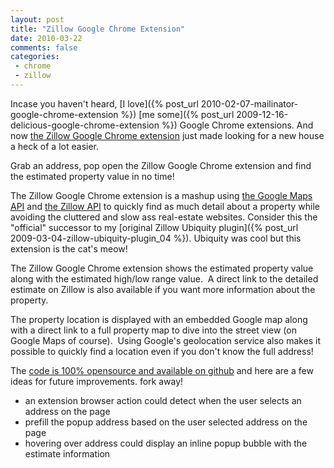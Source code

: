 ```yaml
---
layout: post
title: "Zillow Google Chrome Extension"
date: 2010-03-22
comments: false
categories:
 - chrome
 - zillow
---
```


Incase you haven't heard, [I love]({% post_url 2010-02-07-mailinator-google-chrome-extension %})
[me some]({% post_url 2009-12-16-delicious-google-chrome-extension %}) Google Chrome extensions.
And now [the Zillow Google Chrome extension](https://chrome.google.com/extensions/detail/hpfpmhoefhblnbnipeapenjojpcbifpo/) just made looking for a new house a heck of a lot easier.

Grab an address, pop open the Zillow Google Chrome extension and find the estimated property value in no time!


The Zillow Google Chrome extension is a mashup using
[the Google Maps API](http://code.google.com/apis/maps/documentation/v3/introduction.html) and
[the Zillow API](http://www.zillow.com/howto/api/GetZestimate.htm) to quickly find
as much detail about a property while avoiding the cluttered and slow ass real-estate websites.
Consider this the "official" successor to my
[original Zillow Ubiquity plugin]({% post_url 2009-03-04-zillow-ubiquity-plugin_04 %}).
Ubiquity was cool but this extension is the cat's meow!


The Zillow Google Chrome extension shows the estimated property value along with the estimated high/low range value.  A direct link to the detailed estimate on Zillow is also available if you want more information about the property.


The property location is displayed with an embedded Google map along with a direct link to a full property map to dive into the street view (on Google Maps of course).  Using Google's geolocation service also makes it possible to quickly find a location even if you don't know the full address!


The [code is 100% opensource and available on github](http://github.com/wireframe/zillow-chrome-extension) and here are a few ideas for future improvements. fork away!

  - an extension browser action could detect when the user selects an address on the page
  - prefill the popup address based on the user selected address on the page
  - hovering over address could display an inline popup bubble with the estimate information

